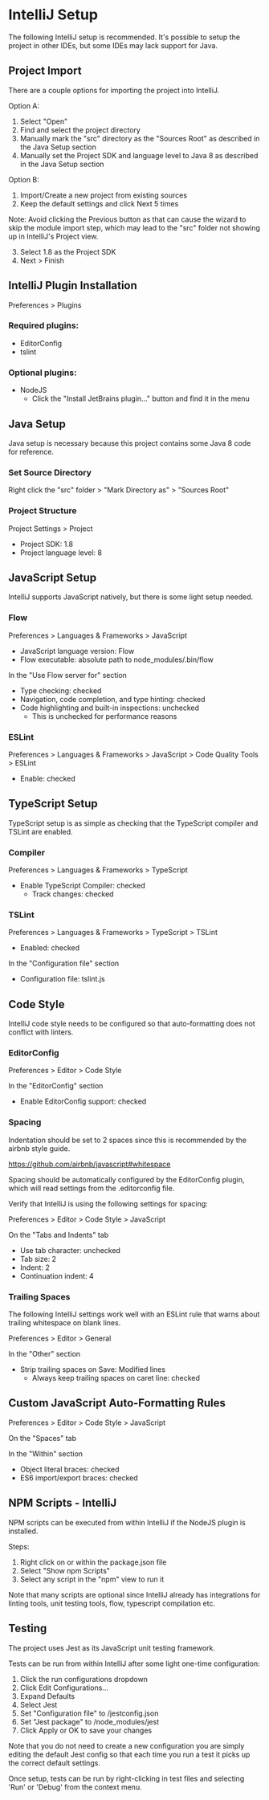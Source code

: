 # IntelliJ Setup
The following IntelliJ setup is recommended. It's possible to setup the project in other IDEs,
but some IDEs may lack support for Java.

## Project Import
There are a couple options for importing the project into IntelliJ.

Option A:
1. Select "Open"
2. Find and select the project directory
3. Manually mark the "src" directory as the "Sources Root" as described in the Java Setup section
4. Manually set the Project SDK and language level to Java 8 as described in the Java Setup section

Option B:
1. Import/Create a new project from existing sources
2. Keep the default settings and click Next 5 times

Note: Avoid clicking the Previous button as that can cause the wizard to skip the module import step, 
which may lead to the "src" folder not showing up in IntelliJ's Project view.

3. Select 1.8 as the Project SDK
4. Next > Finish

## IntelliJ Plugin Installation
Preferences > Plugins

### Required plugins:
* EditorConfig
* tslint

### Optional plugins:
* NodeJS
  * Click the "Install JetBrains plugin..." button and find it in the menu

## Java Setup
Java setup is necessary because this project contains some Java 8 code for reference.

### Set Source Directory
Right click the "src" folder > "Mark Directory as" > "Sources Root"

### Project Structure
Project Settings > Project
* Project SDK: 1.8
* Project language level: 8

## JavaScript Setup
IntelliJ supports JavaScript natively, but there is some light setup needed.

### Flow
Preferences > Languages & Frameworks > JavaScript

* JavaScript language version: Flow
* Flow executable: absolute path to node_modules/.bin/flow

In the "Use Flow server for" section
* Type checking: checked
* Navigation, code completion, and type hinting: checked
* Code highlighting and built-in inspections: unchecked
  * This is unchecked for performance reasons

### ESLint
Preferences > Languages & Frameworks > JavaScript > Code Quality Tools > ESLint
* Enable: checked

## TypeScript Setup
TypeScript setup is as simple as checking that the TypeScript compiler and TSLint are enabled.

### Compiler
Preferences > Languages & Frameworks > TypeScript
* Enable TypeScript Compiler: checked
  * Track changes: checked

### TSLint
Preferences > Languages & Frameworks > TypeScript > TSLint
* Enabled: checked

In the "Configuration file" section
* Configuration file: tslint.js

## Code Style
IntelliJ code style needs to be configured so that auto-formatting does not conflict with linters.

### EditorConfig
Preferences > Editor > Code Style

In the "EditorConfig" section
* Enable EditorConfig support: checked

### Spacing
Indentation should be set to 2 spaces since this is recommended by the airbnb style guide.

https://github.com/airbnb/javascript#whitespace

Spacing should be automatically configured by the EditorConfig plugin, 
which will read settings from the .editorconfig file.

Verify that IntelliJ is using the following settings for spacing:

Preferences > Editor > Code Style > JavaScript

On the "Tabs and Indents" tab

* Use tab character: unchecked
* Tab size: 2
* Indent: 2
* Continuation indent: 4

### Trailing Spaces
The following IntelliJ settings work well with an ESLint rule that warns about trailing whitespace 
on blank lines.

Preferences > Editor > General

In the "Other" section
* Strip trailing spaces on Save: Modified lines
  * Always keep trailing spaces on caret line: checked

## Custom JavaScript Auto-Formatting Rules
Preferences > Editor > Code Style > JavaScript

On the "Spaces" tab

In the "Within" section
* Object literal braces: checked
* ES6 import/export braces: checked

## NPM Scripts - IntelliJ
NPM scripts can be executed from within IntelliJ if the NodeJS plugin is installed.

Steps:
1. Right click on or within the package.json file
2. Select "Show npm Scripts"
3. Select any script in the "npm" view to run it

Note that many scripts are optional since IntelliJ already has integrations for 
linting tools, unit testing tools, flow, typescript compilation etc.

## Testing
The project uses Jest as its JavaScript unit testing framework.

Tests can be run from within IntelliJ after some light one-time configuration:

1. Click the run configurations dropdown
2. Click Edit Configurations...
3. Expand Defaults
4. Select Jest
5. Set "Configuration file" to <projectname>/jestconfig.json
6. Set "Jest package" to <projectname>/node_modules/jest
7. Click Apply or OK to save your changes

Note that you do not need to create a new configuration you are simply editing the default Jest config 
so that each time you run a test it picks up the correct default settings.

Once setup, tests can be run by right-clicking in test files and selecting 'Run' or 'Debug' from 
the context menu.
